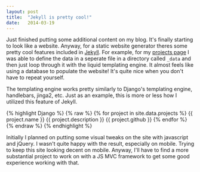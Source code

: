 ```yaml
---
layout: post
title:  "Jekyll is pretty cool!"
date:   2014-03-19
---
```


Just finished putting some additional content on my blog. It's finally starting to look like a website. Anyway, for a static website generator theres some pretty cool features included in [Jekyll][jekyll-page]. For example, for my [projects page][work-page] I was able to define the data in a seperate file in a directory called `_data` and then just loop through it with the liquid templating engine. It almost feels like using a database to populate the website! It's quite nice when you don't have to repeat yourself.

The templating engine works pretty similarly to Django's templating engine, handlebars, jinga2, etc. Just as an example, this is more or less how I utilized this feature of Jekyll. 

{% highlight Django %}
{% raw %}
{% for project in site.data.projects %}
  {{ project.name }}
  {{ project.description }}
  {{ project.github }}
{% endfor %}
{% endraw %}
{% endhighlight %}

Initially I planned on putting some visual tweaks on the site with javascript and jQuery. I wasn't quite happy with the result, especially on mobile. Trying to keep this site looking decent on mobile. Anyway, I'll have to find a more substantial project to work on with a JS MVC framework to get some good experience working with that. 

[jekyll-page]: http://jekyllrb.com/
[work-page]: http://aspalding.github.io/work/